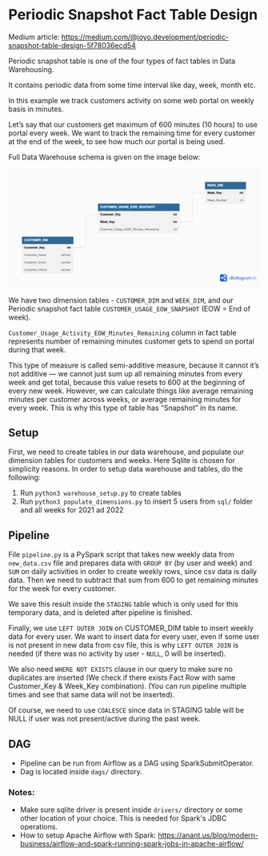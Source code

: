 # Periodic Snapshot Fact Table Design
Medium article: https://medium.com/@joyo.development/periodic-snapshot-table-design-5f78036ecd54

Periodic snapshot table is one of the four types of fact tables in Data Warehousing.

It contains periodic data from some time interval like day, week, month etc.

In this example we track customers activity on some web portal on weekly basis in minutes. 

Let’s say that our customers get maximum of 600 minutes (10 hours) to use portal every week. We want to track the remaining time for every customer at the end of the week, to see how much our portal is being used.

Full Data Warehouse schema is given on the image below:

<img src="https://github.com/AleX77NP/Periodic-snapshot-table-design/raw/main/images/schema.png">

We have two dimension tables - `CUSTOMER_DIM` and `WEEK_DIM`, and our Periodic snapshot fact table 
`CUSTOMER_USAGE_EOW_SNAPSHOT` (EOW = End of week).

`Customer_Usage_Activity_EOW_Minutes_Remaining` column in fact table represents number of remaining minutes customer gets to spend on portal during that week.

This type of measure is called semi-additive measure, because it cannot it’s not additive — we cannot just sum up all remaining minutes from every week and get total, because this value resets to 600 at the beginning of every new week. However, we can calculate things like average remaining minutes per customer across weeks, or average remaining minutes for every week. This is why this type of table has “Snapshot” in its name.

## Setup
First, we need to create tables in our data warehouse, and populate our dimension tables for customers and weeks.
Here Sqlite is chosen for simplicity reasons.
In order to setup data warehouse and tables, do the following:
1. Run `python3 warehouse_setup.py` to create tables
2. Run `python3 populate_dimensions.py` to insert 5 users from `sql/` folder and all weeks for 2021 ad 2022

## Pipeline
File `pipeline.py` is a PySpark script that takes new weekly data from `new_data.csv` file and prepares
data with `GROUP BY` (by user and week) and `SUM` on daily activities in order to create weekly rows, since csv data
is daily data. Then we need to subtract that sum from 600 to get remaining minutes for the week for every customer.

We save this result inside the `STAGING` table which is only used for this temporary data, and is deleted 
after pipeline is finished.

Finally, we use `LEFT OUTER JOIN` on CUSTOMER_DIM table to insert weekly data for every user.
We want to insert data for every user, even if some user is not present in new data from csv file, 
this is why `LEFT OUTER JOIN` is needed (if there was no activity by user - `NULL`, 0 will be inserted).

We also need `WHERE NOT EXISTS` clause in our query to make sure no duplicates are inserted (We check if there exists
Fact Row with same Customer_Key & Week_Key combination). 
(You can run pipeline multiple times and see that same data will not be inserted).

Of course, we need to use `COALESCE` since data in STAGING table will be NULL if user was not present/active
during the past week.

## DAG
- Pipeline can be run from Airflow as a DAG using SparkSubmitOperator.
- Dag is located inside `dags/` directory.

### Notes:
- Make sure sqlite driver is present inside `drivers/` directory or some other location of your choice.
This is needed for Spark's JDBC operations.
- How to setup Apache Airflow with Spark: https://anant.us/blog/modern-business/airflow-and-spark-running-spark-jobs-in-apache-airflow/

